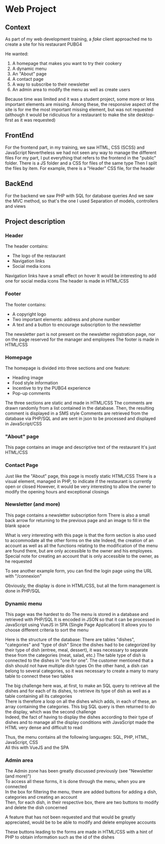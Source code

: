 # Web Project

## Context
As part of my web development training, a *fake* client approached me to create a site for his restaurant PUBG4

He wanted:
1. A homepage that makes you want to try their cookery
2. A dynamic menu
3. An "About" page
4. A contact page
5. A way to subscribe to their newsletter
6. An admin area to modify the menu as well as create users

Because time was limited and it was a student project, some more or less important elements are missing.
Among these, the responsive aspect of the site is for me the most important missing element, but was not requested (although it would be ridiculous for a restaurant to make the site desktop-first as it was requested)

## FrontEnd
For the frontend part, in my training, we saw HTML, CSS (SCSS) and JavaScript
Nevertheless we had not seen any way to manage the different files
For my part, I put everything that refers to the frontend in the "public" folder. There is a JS folder and a CSS for files of the same type
Then I split the files by item. For example, there is a "Header" CSS file, for the header

## BackEnd
For the backend we saw PHP with SQL for database queries
And we saw the MVC method, so that's the one I used
Separation of models, controllers and views

## Project description
### Header
The header contains:
- The logo of the restaurant
- Navigation links
- Social media icons

Navigation links have a small effect on hover
It would be interesting to add one for social media icons
The header is made in HTML/CSS

### Footer
The footer contains:
- A copyright logo
- Two important elements: address and phone number
- A text and a button to encourage subscription to the newsletter

The newsletter part is not present on the newsletter registration page, nor on the page reserved for the manager and employees
The footer is made in HTML/CSS

### Homepage
The homepage is divided into three sections and one feature:
- Heading image
- Food style information
- Incentive to try the PUBG4 experience
- Pop-up comments

The three sections are static and made in HTML/CSS
The comments are drawn randomly from a list contained in the database.
Then, the resulting comment is displayed in a SMS style
Comments are retrieved from the database via PHP/SQL and are sent in json to be processed and displayed in JavaScript/CSS

### "About" page
This page contains an image and descriptive text of the restaurant
It's just HTML/CSS

### Contact Page
Just like the "About" page, this page is mostly static HTML/CSS
There is a visual element, managed in PHP, to indicate if the restaurant is currently open or closed
However, it would be very interesting to allow the owner to modify the opening hours and exceptional closings

### Newsletter (and more)
This page contains a newsletter subscription form
There is also a small back arrow for returning to the previous page and an image to fill in the blank space

What is very interesting with this page is that the form section is also used to accommodate all the other forms on the site
Indeed, the creation of an account as well as all the functions relating to the modification of the menu are found there, but are only accessible to the owner and his employees. Special note for creating an account that is only accessible to the owner, as he requested

To see another example form, you can find the login page using the URL with "/connexion"

Obviously, the display is done in HTML/CSS, but all the form management is done in PHP/SQL

### Dynamic menu
This page was the hardest to do
The menu is stored in a database and retrieved with PHP/SQL
It is encoded in JSON so that it can be processed in JavaScript using VueJS in SPA (Single Page Application)
It allows you to choose different criteria to sort the menu

Here is the structure of the database:
There are tables "dishes", "categories" and "type of dish"
Since the dishes had to be categorized by their type of dish (entree, meal, dessert),
it was necessary to separate these from the categories (meat, salad, etc.)
The table type of dish is connected to the dishes in "one for one". The customer mentioned that a dish should not have multiple dish types
On the other hand, a dish can belong to several categories, so it was necessary to create a many to many table to connect these two tables

The big challenge here was, at first, to make an SQL query to retrieve all the dishes and for each of its dishes, to retrieve its type of dish as well as a table containing all its categories  
There is therefore a loop on all the dishes which adds, in each of these, an array containing the categories. This big SQL query is then returned to do the display, which was the second challenge  
Indeed, the fact of having to display the dishes according to their type of dishes and to manage all the display conditions with JavaScript made the HTML very dense and difficult to read

Thus, the menu contains all the following languages: SQL, PHP, HTML, JavaScript, CSS  
All this with VueJS and the SPA

### Admin area
The Admin zone has been greatly discussed previously (see "Newsletter (and more)")  
To access all these forms, it is done through the menu, when you are connected  
In the box for filtering the menu, there are added buttons for adding a dish, categories and creating an account  
Then, for each dish, in their respective box, there are two buttons to modify and delete the dish concerned  

A feature that has not been requested and that would be greatly appreciated, would be to be able to modify and delete employee accounts

These buttons leading to the forms are made in HTML/CSS with a hint of PHP to obtain information such as the id of the dishes
